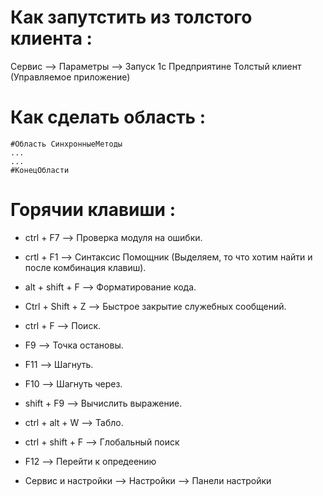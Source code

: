  # Как запутстить из толстого клиента :
 Сервис --> Параметры --> Запуск 1с Предприятине Толстый клиент (Управляемое приложение)
 
 # Как сделать область :
 ```
 #Область СинхронныеМетоды
...
...
 #КонецОбласти
 ``` 

 # Горячии клавиши :
 + ctrl + F7 --> Проверка модуля на ошибки.

 + crtl + F1 --> Синтаксис Помощник (Выделяем, то что хотим найти и после комбинация клавиш).

 + alt + shift + F --> Форматирование кода.

 + Ctrl + Shift + Z --> Быстрое закрытие служебных сообщений.

 + ctrl + F --> Поиск.

 + F9 --> Точка остановы.

 + F11 --> Шагнуть.

 + F10 --> Шагнуть через.

 + shift + F9 --> Вычислить выражение.

 + ctrl + alt + W --> Табло.

 + ctrl + shift + F --> Глобальный поиск

+ F12  --> Перейти к опредеению

+ Сервис и настройки --> Настройки --> Панели настройки 